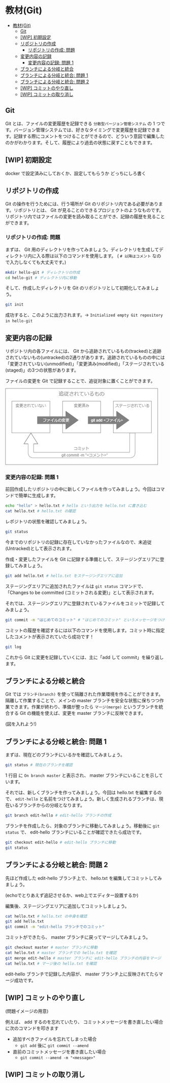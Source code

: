 # 教材(Git)

- [教材(Git)](#%e6%95%99%e6%9d%90git)
  - [Git](#git)
  - [[WIP] 初期設定](#wip-%e5%88%9d%e6%9c%9f%e8%a8%ad%e5%ae%9a)
  - [リポジトリの作成](#%e3%83%aa%e3%83%9d%e3%82%b8%e3%83%88%e3%83%aa%e3%81%ae%e4%bd%9c%e6%88%90)
    - [リポジトリの作成: 問題](#%e3%83%aa%e3%83%9d%e3%82%b8%e3%83%88%e3%83%aa%e3%81%ae%e4%bd%9c%e6%88%90-%e5%95%8f%e9%a1%8c)
  - [変更内容の記録](#%e5%a4%89%e6%9b%b4%e5%86%85%e5%ae%b9%e3%81%ae%e8%a8%98%e9%8c%b2)
    - [変更内容の記録: 問題 1](#%e5%a4%89%e6%9b%b4%e5%86%85%e5%ae%b9%e3%81%ae%e8%a8%98%e9%8c%b2-%e5%95%8f%e9%a1%8c-1)
  - [ブランチによる分岐と統合](#%e3%83%96%e3%83%a9%e3%83%b3%e3%83%81%e3%81%ab%e3%82%88%e3%82%8b%e5%88%86%e5%b2%90%e3%81%a8%e7%b5%b1%e5%90%88)
  - [ブランチによる分岐と統合: 問題 1](#%e3%83%96%e3%83%a9%e3%83%b3%e3%83%81%e3%81%ab%e3%82%88%e3%82%8b%e5%88%86%e5%b2%90%e3%81%a8%e7%b5%b1%e5%90%88-%e5%95%8f%e9%a1%8c-1)
  - [ブランチによる分岐と統合: 問題 2](#%e3%83%96%e3%83%a9%e3%83%b3%e3%83%81%e3%81%ab%e3%82%88%e3%82%8b%e5%88%86%e5%b2%90%e3%81%a8%e7%b5%b1%e5%90%88-%e5%95%8f%e9%a1%8c-2)
  - [[WIP] コミットのやり直し](#wip-%e3%82%b3%e3%83%9f%e3%83%83%e3%83%88%e3%81%ae%e3%82%84%e3%82%8a%e7%9b%b4%e3%81%97)
  - [[WIP] コミットの取り消し](#wip-%e3%82%b3%e3%83%9f%e3%83%83%e3%83%88%e3%81%ae%e5%8f%96%e3%82%8a%e6%b6%88%e3%81%97)

## Git

Git とは、ファイルの変更履歴を記録できる `分散型バージョン管理システム` の 1 つです。バージョン管理システムでは、好きなタイミングで変更履歴を記録できます。記録する際にコメントをつけることができるので、どういう意図で編集したのかがわかります。そして、履歴により過去の状態に戻すこともできます。

## [WIP] 初期設定

docker で設定済みにしておくか、設定してもらうか
どっちにしろ書く

## リポジトリの作成

Git の操作を行うためには、行う場所が Git のリポジトリ内である必要があります。リポジトリとは、 Git が見ることのできるプロジェクトのようなものです。リポジトリ内ではファイルの変更を読み取ることができ、記録の履歴を見ることができます。

### リポジトリの作成: 問題

まずは、 Git 用のディレクトリを作ってみましょう。ディレクトリを生成してディレクトリ内に入る際は以下のコマンドを使用します。 ( `# 以降はコメント` なので入力しなくても大丈夫です。)

```bash
mkdir hello-git # ディレクトリの作成
cd hello-git # ディレクトリ内に移動
```

そして、作成したディレクトリを Git のリポジトリとして初期化してみましょう。

```bash
git init
```

成功すると、このように出力されます。→ `Initialized empty Git repository in hello-git`

## 変更内容の記録

リポジトリ内の各ファイルには、 Git から追跡されているもの(tracked)と追跡されていないもの(untracked)の2通りがあります。追跡されているものの中には「変更されていない(unmodified)」「変更済み(modified)」「ステージされている(staged)」の3つの状態があります。

ファイルの変更を Git で記録することで、追従対象に置くことができます。

![commit_flow](src/git_commit_flow.png)

### 変更内容の記録: 問題 1

前回作成したリポジトリの中に新しくファイルを作ってみましょう。今回はコマンドで簡単に生成します。

```bash
echo "hello" > hello.txt # hello という出力を hello.txt に書き込む
cat hello.txt # hello.txt の確認
```

レポジトリの状態を確認してみましょう。

```bash
git status
```

今までのリポジトリの記録に存在していなかったファイルなので、未追従(Untracked)として表示されます。

作成・変更したファイルを Git に記録する準備として、ステージングエリアに登録してみましょう。

```bash
git add hello.txt # hello.txt をステージングエリアに追加
```

ステージングエリアに追加されたファイルは `git status` コマンドで、「Changes to be committed (コミットされる変更)」として表示されます。

それでは、ステージングエリアに登録されているファイルをコミットで記録してみましょう。

```bash
git commit -m "はじめてのコミット" # "はじめてのコミット" というメッセージをつけてコミット
```

コミットの履歴を確認するには以下のコマンドを使用します。コミット時に指定したコメントが表示されていたら成功です！

```bash
git log
```

これから Git に変更を記録していくには、主に「add して commit」を繰り返します。

## ブランチによる分岐と統合

Git では `ブランチ(branch)` を使って隔離された作業環境を作ることができます。隔離して作業することで、メインの master ブランチを安全な状態に保ちつつ作業できます。作業が終わり、準備が整ったら `マージ(merge)` というブランチを統合する Git の機能を使えば、変更を master ブランチに反映できます。

(図を入れよう!)

## ブランチによる分岐と統合: 問題 1

まずは、現在どのブランチにいるかを確認してみましょう。

```bash
git status # 現在のブランチを確認
```

1 行目 に `On branch master` と表示され、 master ブランチにいることを示しています。

それでは、新しくブランチを作ってみましょう。今回は hello.txt を編集するので、 `edit-hello` と名前をつけてみましょう。新しく生成されるブランチは、現在いるブランチからの分岐となります。

```bash
git branch edit-hello # edit-hello ブランチの作成
```

ブランチを作成したら、対象のブランチに移動してみましょう。移動後に `git status` で、 edit-hello ブランチにいることが確認できたら成功です。

```bash
git checkout edit-hello # edit-hello ブランチに移動
git status
```

## ブランチによる分岐と統合: 問題 2

先ほど作成した edit-hello ブランチ上で、 hello.txt を編集してコミットしてみましょう。

(echoでとりあえず追記させるか、web上でエディター設置するか)

編集後、ステージングエリアに追加してコミットしましょう。

```bash
cat hello.txt # hello.txt の中身を確認
git add hello.txt
git commit -m "edit-hello ブランチでのコミット"
```

コミットができたら、 master ブランチに戻ってマージしてみましょう。

```bash
git checkout master # master ブランチに移動
cat hello.txt # master ブランチでの hello.txt を確認
git merge edit-hello # master ブランチに edit-hello ブランチの内容をマージ
cat hello.txt # マージ後の hello.txt を確認
```

edit-hello ブランチで記録した内容が、 master ブランチ上に反映されてたらマージ成功です。

## [WIP] コミットのやり直し

(問題イメージの用意)

例えば、 add するのを忘れていたり、 コミットメッセージを書き直したい場合に次のコマンドを叩きます

- 追加すべきファイルを忘れてしまった場合
  - `git add` 後に `git commit --amend`
- 直前のコミットメッセージを書き直したい場合
  - `git commit --amend -m "<message>"`

## [WIP] コミットの取り消し
